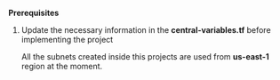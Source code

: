 **Prerequisites**
1. Update the necessary information in the **central-variables.tf** before implementing the project

   All the subnets created inside this projects are used from **us-east-1** region at the moment.
